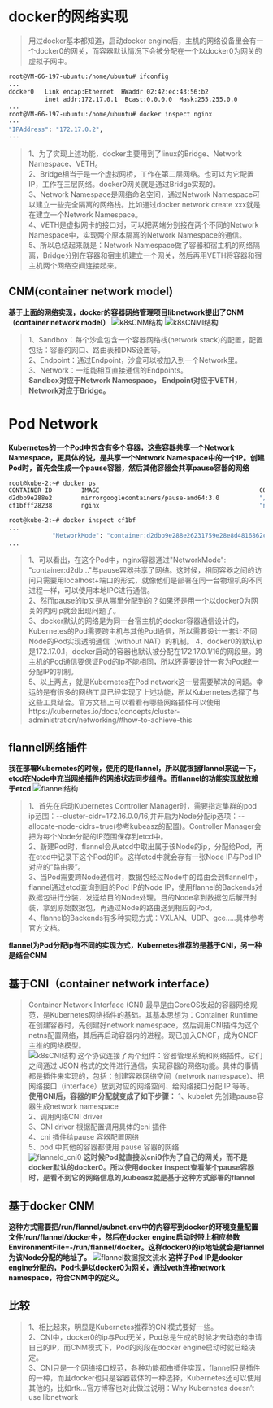 # docker的网络实现
> 用过docker基本都知道，启动docker engine后，主机的网络设备里会有一个docker0的网关，而容器默认情况下会被分配在一个以docker0为网关的虚拟子网中。
```bash
root@VM-66-197-ubuntu:/home/ubuntu# ifconfig
...
docker0   Link encap:Ethernet  HWaddr 02:42:ec:43:56:b2  
          inet addr:172.17.0.1  Bcast:0.0.0.0  Mask:255.255.0.0
...
root@VM-66-197-ubuntu:/home/ubuntu# docker inspect nginx
···
"IPAddress": "172.17.0.2",
···
```
> 1、为了实现上述功能，docker主要用到了linux的Bridge、Network Namespace、VETH。   
> 2、Bridge相当于是一个虚拟网桥，工作在第二层网络。也可以为它配置IP，工作在三层网络。docker0网关就是通过Bridge实现的。   
> 3、Network Namespace是网络命名空间，通过Network Namespace可以建立一些完全隔离的网络栈。比如通过docker network create xxx就是在建立一个Network Namespace。  
> 4、VETH是虚拟网卡的接口对，可以把两端分别接在两个不同的Network Namespace中，实现两个原本隔离的Network Namespace的通信。  
> 5、所以总结起来就是：Network Namespace做了容器和宿主机的网络隔离，Bridge分别在容器和宿主机建立一个网关，然后再用VETH将容器和宿主机两个网络空间连接起来。  

## CNM(container network model)
**基于上面的网络实现，docker的容器网络管理项目libnetwork提出了CNM（container network model）**
![k8sCNM结构](./images/k8sCNM结构.png)
![k8sCNMI结构](./images/k8sCNMI结构.png)
> 1、Sandbox：每个沙盒包含一个容器网络栈(network stack)的配置，配置包括：容器的网口、路由表和DNS设置等。  
> 2、Endpoint：通过Endpoint，沙盒可以被加入到一个Network里。  
> 3、Network：一组能相互直接通信的Endpoints。  
**Sandbox对应于Network Namespace， Endpoint对应于VETH， Network对应于Bridge。**

# Pod Network
**Kubernetes的一个Pod中包含有多个容器，这些容器共享一个Network Namespace，更具体的说，是共享一个Network Namespace中的一个IP。创建Pod时，首先会生成一个pause容器，然后其他容器会共享pause容器的网络**
```bash
root@kube-2:~# docker ps
CONTAINER ID        IMAGE                                            COMMAND                  CREATED             STATUS              PORTS               NAMES
d2dbb9e288e2        mirrorgooglecontainers/pause-amd64:3.0           "/pause"                 3 weeks ago         Up 3 weeks                              k8s_POD_frontend-647d9fdddf-n4x9w_default_9f275ea8-4853-11e8-8c42-fa163e4a07e5_0
cf1bfff28238        nginx                                            "nginx -g 'daemon of…"   3 weeks ago         Up 3 weeks                              k8s_nginx-demo_frontend-647d9fdddf-n4x9w_default_9f275ea8-4853-11e8-8c42-fa163e4a07e5_0

root@kube-2:~# docker inspect cf1bf
...
            "NetworkMode": "container:d2dbb9e288e26231759e28e8d4816862c6c57d4d2822a259bee7fcc9a2fd0b20",
...
```
> 1、可以看出，在这个Pod中，nginx容器通过"NetworkMode": "container:d2db..."与pause容器共享了网络。这时候，相同容器之间的访问只需要用localhost+端口的形式，就像他们是部署在同一台物理机的不同进程一样，可以使用本地IPC进行通信。  
> 2、然而pause的ip又是从哪里分配到的？如果还是用一个以docker0为网关的内网ip就会出现问题了。  
> 3、docker默认的网络是为同一台宿主机的docker容器通信设计的，Kubernetes的Pod需要跨主机与其他Pod通信，所以需要设计一套让不同Node的Pod实现透明通信（without NAT）的机制。 
> 4、docker0的默认ip是172.17.0.1，docker启动的容器也默认被分配在172.17.0.1/16的网段里。跨主机的Pod通信要保证Pod的ip不能相同，所以还需要设计一套为Pod统一分配IP的机制。  
> 5、以上两点，就是Kubernetes在Pod network这一层需要解决的问题。幸运的是有很多的网络工具已经实现了上述功能，所以Kubernetes选择了与这些工具结合。官方文档上可以看看有哪些网络插件可以使用https://kubernetes.io/docs/concepts/cluster-administration/networking/#how-to-achieve-this  

## flannel网络插件
**我在部署Kubernetes的时候，使用的是flannel，所以就根据flannel来说一下，etcd在Node中充当网络插件的网络状态同步组件。而flannel的功能实现就依赖于etcd**
![flannel结构](./images/flannel结构.png)
> 1、首先在启动Kubernetes Controller Manager时，需要指定集群的pod ip范围：--cluster-cidr=172.16.0.0/16,并开启为Node分配ip选项：--allocate-node-cidrs=true(参考kubeasz的配置)。Controller Manager会把为每个Node分配的IP范围保存到etcd中。  
> 2、新建Pod时，flannel会从etcd中取出属于该Node的ip，分配给Pod，再在etcd中记录下这个Pod的IP。这样etcd中就会存有一张Node IP与Pod IP对应的“路由表”。  
> 3、当Pod需要跨Node通信时，数据包经过Node中的路由会到flannel中，flannel通过etcd查询到目的Pod IP的Node IP，使用flannel的Backends对数据包进行分装，发送给目的Node处理。目的Node拿到数据包后解开封装，拿到原始数据包，再通过Node的路由送到相应的Pod。  
> 4、flannel的Backends有多种实现方式：VXLAN、UDP、gce.....具体参考官方文档。

**flannel为Pod分配ip有不同的实现方式，Kubernetes推荐的是基于CNI，另一种是结合CNM**
## 基于CNI（container network interface）
> Container Network Interface (CNI) 最早是由CoreOS发起的容器网络规范，是Kubernetes网络插件的基础。其基本思想为：Container Runtime在创建容器时，先创建好network namespace，然后调用CNI插件为这个netns配置网络，其后再启动容器内的进程。现已加入CNCF，成为CNCF主推的网络模型。  
![k8sCNI结构](./images/k8sCNI结构.png)
> 这个协议连接了两个组件：容器管理系统和网络插件。它们之间通过 JSON 格式的文件进行通信，实现容器的网络功能。具体的事情都是插件来实现的，包括：创建容器网络空间（network namespace）、把网络接口（interface）放到对应的网络空间、给网络接口分配 IP 等等。  
**使用CNI后，容器的IP分配就变成了如下步骤：**
> 1、kubelet 先创建pause容器生成network namespace  
> 2、调用网络CNI driver  
> 3、CNI driver 根据配置调用具体的cni 插件  
> 4、cni 插件给pause 容器配置网络  
> 5、pod 中其他的容器都使用 pause 容器的网络  
![flanneld_cni0](./images/flanneld_cni0.png)
**这时候Pod就直接以cni0作为了自己的网关，而不是docker默认的docker0。所以使用docker inspect查看某个pause容器时，是看不到它的网络信息的,kubeasz就是基于这种方式部署的flannel**

## 基于docker CNM
**这种方式需要把/run/flannel/subnet.env中的内容写到docker的环境变量配置文件/run/flannel/docker中，然后在docker engine启动时带上相应参数EnvironmentFile=-/run/flannel/docker。这样docker0的ip地址就会是flannel为该Node分配的地址了。**
![flannel数据报文流水](./images/flannel数据报文流水.png)
**这样子Pod IP是docker engine分配的，Pod也是以docker0为网关，通过veth连接network namespace，符合CNM中的定义。**

## 比较
> 1、相比起来，明显是Kubernetes推荐的CNI模式要好一些。  
> 2、CNI中，docker0的ip与Pod无关，Pod总是生成的时候才去动态的申请自己的IP，而CNM模式下，Pod的网段在docker engine启动时就已经决定。  
> 3、CNI只是一个网络接口规范，各种功能都由插件实现，flannel只是插件的一种，而且docker也只是容器载体的一种选择，Kubernetes还可以使用其他的，比如rtk...官方博客也对此做过说明：Why Kubernetes doesn’t use libnetwork  









